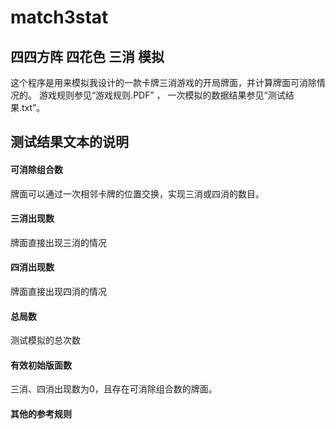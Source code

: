 # match3stat
## 四四方阵 四花色 三消 模拟

这个程序是用来模拟我设计的一款卡牌三消游戏的开局牌面，并计算牌面可消除情况的。
游戏规则参见“游戏规则.PDF” ， 一次模拟的数据结果参见“测试结果.txt”。

## 测试结果文本的说明

#### 可消除组合数
牌面可以通过一次相邻卡牌的位置交换，实现三消或四消的数目。
#### 三消出现数
牌面直接出现三消的情况
#### 四消出现数
牌面直接出现四消的情况

#### 总局数
测试模拟的总次数
#### 有效初始版面数
三消、四消出现数为0，且存在可消除组合数的牌面。

#### 其他的参考规则
